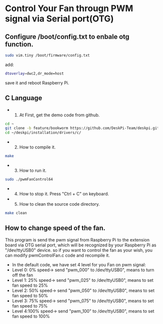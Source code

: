 # Control Your Fan througn PWM signal via Serial port(OTG)
## Configure /boot/config.txt to enbale otg function.
```bash
sudo vim.tiny /boot/firmware/config.txt 
```
add:
```bash
dtoverlay=dwc2,dr_mode=host
```
save it and reboot Raspberry Pi.
## C Language
* 1. At First, get the demo code from github.
```bash
cd ~
git clone -b feature/bookworm https://github.com/DeskPi-Team/deskpi.git
cd ~/deskpi/installation/drivers/c/
```
* 2. How to compile it.
```bash
make 
```
* 3. How to run it.
```bash
sudo ./pwmFanControl64
```
* 4. How to stop it.
Press "Ctrl + C" on keyboard.
* 5. How to clean the source code directory.
```bash
make clean
```
## How to change speed of the fan.
This program is send the pwm signal from Raspberry Pi to the extension board via OTG serial port, which will be recognized by your Raspberry Pi as "/dev/ttyUSB0" device. so if you want to control the fan as your wish, you can modify pwmControlFan.c code and recompile it.
* In the default code, we have set 4 level for you Fan on pwm signal:
* Level 0: 0%  speed-> send "pwm_000" to /dev/ttyUSB0", means to turn off the fan 
* Level 1: 25% speed-> send "pwm_025" to /dev/ttyUSB0", means to set fan speed to 25%
* Level 2: 50% speed-> send "pwm_050" to /dev/ttyUSB0", means to set fan speed to 50%
* Level 3: 75% speed-> send "pwm_075" to /dev/ttyUSB0", means to set fan speed to 75%
* Level 4:100% speed-> send "pwm_100" to /dev/ttyUSB0", means to set fan speed to 100%
